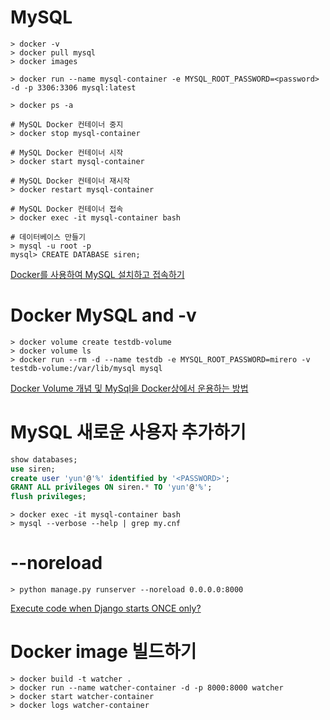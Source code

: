 # MySQL

```
> docker -v
> docker pull mysql
> docker images

> docker run --name mysql-container -e MYSQL_ROOT_PASSWORD=<password> -d -p 3306:3306 mysql:latest

> docker ps -a

# MySQL Docker 컨테이너 중지
> docker stop mysql-container

# MySQL Docker 컨테이너 시작
> docker start mysql-container

# MySQL Docker 컨테이너 재시작
> docker restart mysql-container

# MySQL Docker 컨테이너 접속
> docker exec -it mysql-container bash

# 데이터베이스 만들기
> mysql -u root -p
mysql> CREATE DATABASE siren;
```

[Docker를 사용하여 MySQL 설치하고 접속하기](https://poiemaweb.com/docker-mysql)

# Docker MySQL and -v

```
> docker volume create testdb-volume
> docker volume ls
> docker run --rm -d --name testdb -e MYSQL_ROOT_PASSWORD=mirero -v testdb-volume:/var/lib/mysql mysql
```

[Docker Volume 개념 및 MySql을 Docker상에서 운용하는 방법](https://joonhwan.github.io/2018-11-14-fix-mysql-volume-share-issue/)

# MySQL 새로운 사용자 추가하기

```SQL
show databases;
use siren;
create user 'yun'@'%' identified by '<PASSWORD>';
GRANT ALL privileges ON siren.* TO 'yun'@'%';
flush privileges;
```

```
> docker exec -it mysql-container bash
> mysql --verbose --help | grep my.cnf
```

# --noreload

```
> python manage.py runserver --noreload 0.0.0.0:8000
```

[Execute code when Django starts ONCE only?](https://stackoverflow.com/questions/6791911/execute-code-when-django-starts-once-only)

# Docker image 빌드하기

```
> docker build -t watcher .
> docker run --name watcher-container -d -p 8000:8000 watcher
> docker start watcher-container
> docker logs watcher-container
```


